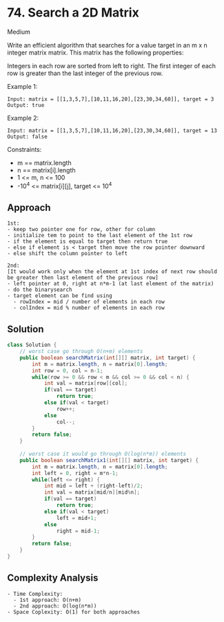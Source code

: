 # 74. Search a 2D Matrix
Medium


Write an efficient algorithm that searches for a value target in an m x n integer matrix matrix. This matrix has the following properties:

Integers in each row are sorted from left to right.
The first integer of each row is greater than the last integer of the previous row.
 

Example 1:
```
Input: matrix = [[1,3,5,7],[10,11,16,20],[23,30,34,60]], target = 3
Output: true
```
Example 2:
```
Input: matrix = [[1,3,5,7],[10,11,16,20],[23,30,34,60]], target = 13
Output: false
``` 

Constraints:

- m == matrix.length
- n == matrix[i].length
- 1 <= m, n <= 100
- -10<sup>4</sup> <= matrix[i][j], target <= 10<sup>4</sup>

## Approach
```
1st:
- keep two pointer one for row, other for column
- initialize tem to point to the last element of the 1st row
- if the element is equal to target then return true
- else if element is < target then move the row pointer downward
- else shift the column pointer to left

2nd: 
[It would work only when the element at 1st index of next row should be greater then last element of the previous row]
- left pointer at 0, right at n*m-1 (at last element of the matrix)
- do the binarysearch
- target element can be find using 
  - rowIndex = mid / number of elements in each row
  - colIndex = mid % number of elements in each row
```

## Solution
```java
class Solution {
    // worst case go through O(n+m) elements
    public boolean searchMatrix(int[][] matrix, int target) {
        int m = matrix.length, n = matrix[0].length;
        int row = 0, col = n-1;
        while(row >= 0 && row < m && col >= 0 && col < n) {
            int val = matrix[row][col];
            if(val == target)
                return true;
            else if(val < target)
                row++;
            else
                col--;
        }
        return false;
    }
    
    // worst case it would go through O(log(n*m)) elements
    public boolean searchMatrix1(int[][] matrix, int target) {
        int m = matrix.length, n = matrix[0].length;
        int left = 0, right = m*n-1;
        while(left <= right) {
            int mid = left + (right-left)/2;
            int val = matrix[mid/n][mid%n];
            if(val == target)
                return true;
            else if(val < target)
                left = mid+1;
            else
                right = mid-1;
        }
        return false;
    }
}
```

## Complexity Analysis
```
- Time Complexity:
  - 1st approach: O(n+m)
  - 2nd approach: O(log(n*m))
- Space Coplexity: O(1) for both approaches
```
